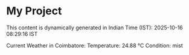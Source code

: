 # My Project

This content is dynamically generated in Indian Time (IST): 2025-10-16 08:29:16 IST


Current Weather in Coimbatore:
Temperature: 24.88 °C
Condition: mist
